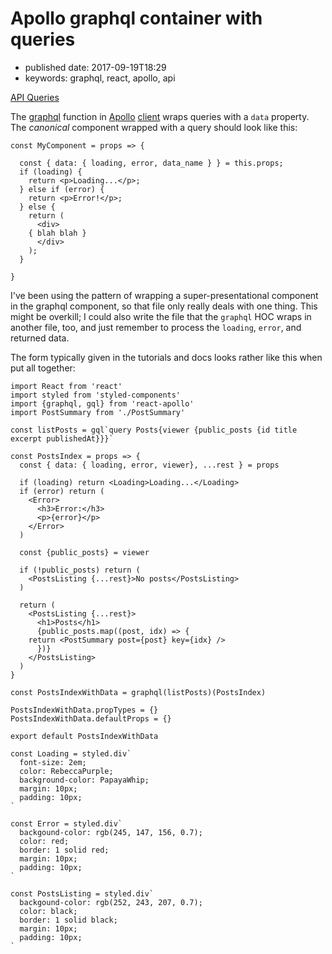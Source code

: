 # Apollo graphql container with queries

* published date: 2017-09-19T18:29
* keywords: graphql, react, apollo, api

[API Queries](http://dev.apollodata.com/react/api-queries.html#graphql-query-data)

The [graphql](http://dev.apollodata.com/react/api-graphql.html) function in [Apollo](http://dev.apollodata.com/)  [client](http://dev.apollodata.com/react/) wraps queries with a `data` property. The _canonical_ component wrapped with a query should look like this:

```text
const MyComponent = props => {

  const { data: { loading, error, data_name } } = this.props;
  if (loading) {
    return <p>Loading...</p>;
  } else if (error) {
    return <p>Error!</p>;
  } else {
    return (
      <div>
	{ blah blah }
      </div>
    );
  }

}
```

I've been using the pattern of wrapping a super-presentational component in the graphql component, so that file only really deals with one thing. This might be overkill; I could also write the file that the `graphql` HOC wraps in another file, too, and just remember to process the `loading`, `error`, and returned data.

The form typically given in the tutorials and docs looks rather like this when put all together:

```text
import React from 'react'
import styled from 'styled-components'
import {graphql, gql} from 'react-apollo'
import PostSummary from './PostSummary'

const listPosts = gql`query Posts{viewer {public_posts {id title excerpt publishedAt}}}`

const PostsIndex = props => {
  const { data: { loading, error, viewer}, ...rest } = props

  if (loading) return <Loading>Loading...</Loading>
  if (error) return (
    <Error>
      <h3>Error:</h3>
      <p>{error}</p>
    </Error>
  )

  const {public_posts} = viewer

  if (!public_posts) return (
    <PostsListing {...rest}>No posts</PostsListing>
  )

  return (
    <PostsListing {...rest}>
      <h1>Posts</h1>
      {public_posts.map((post, idx) => {
	return <PostSummary post={post} key={idx} />
      })}
    </PostsListing>
  )
}

const PostsIndexWithData = graphql(listPosts)(PostsIndex)

PostsIndexWithData.propTypes = {}
PostsIndexWithData.defaultProps = {}

export default PostsIndexWithData

const Loading = styled.div`
  font-size: 2em;
  color: RebeccaPurple;
  background-color: PapayaWhip;
  margin: 10px;
  padding: 10px;
`

const Error = styled.div`
  backgound-color: rgb(245, 147, 156, 0.7);
  color: red;
  border: 1 solid red;
  margin: 10px;
  padding: 10px;
`

const PostsListing = styled.div`
  backgound-color: rgb(252, 243, 207, 0.7);
  color: black;
  border: 1 solid black;
  margin: 10px;
  padding: 10px;
`
```

